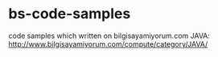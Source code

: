# bs-code-samples
code samples which written on bilgisayamiyorum.com
JAVA: http://www.bilgisayamiyorum.com/compute/category/JAVA/
